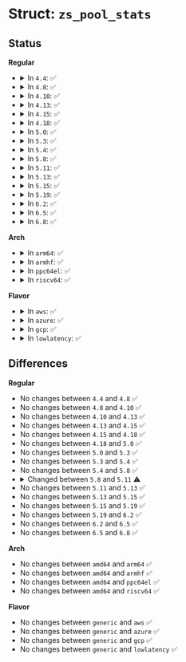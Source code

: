 # Struct: <code>zs_pool_stats</code>

## Status
<b>Regular</b>
<ul>
<li>
<details>
<summary>In <code>4.4</code>: ✅</summary>

```c
struct zs_pool_stats {
    long unsigned int pages_compacted;
};
```
</details>
</li>
<li>
<details>
<summary>In <code>4.8</code>: ✅</summary>

```c
struct zs_pool_stats {
    long unsigned int pages_compacted;
};
```
</details>
</li>
<li>
<details>
<summary>In <code>4.10</code>: ✅</summary>

```c
struct zs_pool_stats {
    long unsigned int pages_compacted;
};
```
</details>
</li>
<li>
<details>
<summary>In <code>4.13</code>: ✅</summary>

```c
struct zs_pool_stats {
    long unsigned int pages_compacted;
};
```
</details>
</li>
<li>
<details>
<summary>In <code>4.15</code>: ✅</summary>

```c
struct zs_pool_stats {
    long unsigned int pages_compacted;
};
```
</details>
</li>
<li>
<details>
<summary>In <code>4.18</code>: ✅</summary>

```c
struct zs_pool_stats {
    long unsigned int pages_compacted;
};
```
</details>
</li>
<li>
<details>
<summary>In <code>5.0</code>: ✅</summary>

```c
struct zs_pool_stats {
    long unsigned int pages_compacted;
};
```
</details>
</li>
<li>
<details>
<summary>In <code>5.3</code>: ✅</summary>

```c
struct zs_pool_stats {
    long unsigned int pages_compacted;
};
```
</details>
</li>
<li>
<details>
<summary>In <code>5.4</code>: ✅</summary>

```c
struct zs_pool_stats {
    long unsigned int pages_compacted;
};
```
</details>
</li>
<li>
<details>
<summary>In <code>5.8</code>: ✅</summary>

```c
struct zs_pool_stats {
    long unsigned int pages_compacted;
};
```
</details>
</li>
<li>
<details>
<summary>In <code>5.11</code>: ✅</summary>

```c
struct zs_pool_stats {
    atomic_long_t pages_compacted;
};
```
</details>
</li>
<li>
<details>
<summary>In <code>5.13</code>: ✅</summary>

```c
struct zs_pool_stats {
    atomic_long_t pages_compacted;
};
```
</details>
</li>
<li>
<details>
<summary>In <code>5.15</code>: ✅</summary>

```c
struct zs_pool_stats {
    atomic_long_t pages_compacted;
};
```
</details>
</li>
<li>
<details>
<summary>In <code>5.19</code>: ✅</summary>

```c
struct zs_pool_stats {
    atomic_long_t pages_compacted;
};
```
</details>
</li>
<li>
<details>
<summary>In <code>6.2</code>: ✅</summary>

```c
struct zs_pool_stats {
    atomic_long_t pages_compacted;
};
```
</details>
</li>
<li>
<details>
<summary>In <code>6.5</code>: ✅</summary>

```c
struct zs_pool_stats {
    atomic_long_t pages_compacted;
};
```
</details>
</li>
<li>
<details>
<summary>In <code>6.8</code>: ✅</summary>

```c
struct zs_pool_stats {
    atomic_long_t pages_compacted;
};
```
</details>
</li>
</ul>
<b>Arch</b>
<ul>
<li>
<details>
<summary>In <code>arm64</code>: ✅</summary>

```c
struct zs_pool_stats {
    long unsigned int pages_compacted;
};
```
</details>
</li>
<li>
<details>
<summary>In <code>armhf</code>: ✅</summary>

```c
struct zs_pool_stats {
    long unsigned int pages_compacted;
};
```
</details>
</li>
<li>
<details>
<summary>In <code>ppc64el</code>: ✅</summary>

```c
struct zs_pool_stats {
    long unsigned int pages_compacted;
};
```
</details>
</li>
<li>
<details>
<summary>In <code>riscv64</code>: ✅</summary>

```c
struct zs_pool_stats {
    long unsigned int pages_compacted;
};
```
</details>
</li>
</ul>
<b>Flavor</b>
<ul>
<li>
<details>
<summary>In <code>aws</code>: ✅</summary>

```c
struct zs_pool_stats {
    long unsigned int pages_compacted;
};
```
</details>
</li>
<li>
<details>
<summary>In <code>azure</code>: ✅</summary>

```c
struct zs_pool_stats {
    long unsigned int pages_compacted;
};
```
</details>
</li>
<li>
<details>
<summary>In <code>gcp</code>: ✅</summary>

```c
struct zs_pool_stats {
    long unsigned int pages_compacted;
};
```
</details>
</li>
<li>
<details>
<summary>In <code>lowlatency</code>: ✅</summary>

```c
struct zs_pool_stats {
    long unsigned int pages_compacted;
};
```
</details>
</li>
</ul>

## Differences
<b>Regular</b>
<ul>
<li>
No changes between <code>4.4</code> and <code>4.8</code> ✅
</li>
<li>
No changes between <code>4.8</code> and <code>4.10</code> ✅
</li>
<li>
No changes between <code>4.10</code> and <code>4.13</code> ✅
</li>
<li>
No changes between <code>4.13</code> and <code>4.15</code> ✅
</li>
<li>
No changes between <code>4.15</code> and <code>4.18</code> ✅
</li>
<li>
No changes between <code>4.18</code> and <code>5.0</code> ✅
</li>
<li>
No changes between <code>5.0</code> and <code>5.3</code> ✅
</li>
<li>
No changes between <code>5.3</code> and <code>5.4</code> ✅
</li>
<li>
No changes between <code>5.4</code> and <code>5.8</code> ✅
</li>
<li>
<details>
<summary>Changed between <code>5.8</code> and <code>5.11</code> ⚠️</summary>
<ul>
<li>
<b>Field type changed. </b>
<code>long unsigned int pages_compacted</code> ➡️ <code>atomic_long_t pages_compacted</code>
</li>
</ul>
</details>
</li>
<li>
No changes between <code>5.11</code> and <code>5.13</code> ✅
</li>
<li>
No changes between <code>5.13</code> and <code>5.15</code> ✅
</li>
<li>
No changes between <code>5.15</code> and <code>5.19</code> ✅
</li>
<li>
No changes between <code>5.19</code> and <code>6.2</code> ✅
</li>
<li>
No changes between <code>6.2</code> and <code>6.5</code> ✅
</li>
<li>
No changes between <code>6.5</code> and <code>6.8</code> ✅
</li>
</ul>
<b>Arch</b>
<ul>
<li>
No changes between <code>amd64</code> and <code>arm64</code> ✅
</li>
<li>
No changes between <code>amd64</code> and <code>armhf</code> ✅
</li>
<li>
No changes between <code>amd64</code> and <code>ppc64el</code> ✅
</li>
<li>
No changes between <code>amd64</code> and <code>riscv64</code> ✅
</li>
</ul>
<b>Flavor</b>
<ul>
<li>
No changes between <code>generic</code> and <code>aws</code> ✅
</li>
<li>
No changes between <code>generic</code> and <code>azure</code> ✅
</li>
<li>
No changes between <code>generic</code> and <code>gcp</code> ✅
</li>
<li>
No changes between <code>generic</code> and <code>lowlatency</code> ✅
</li>
</ul>
